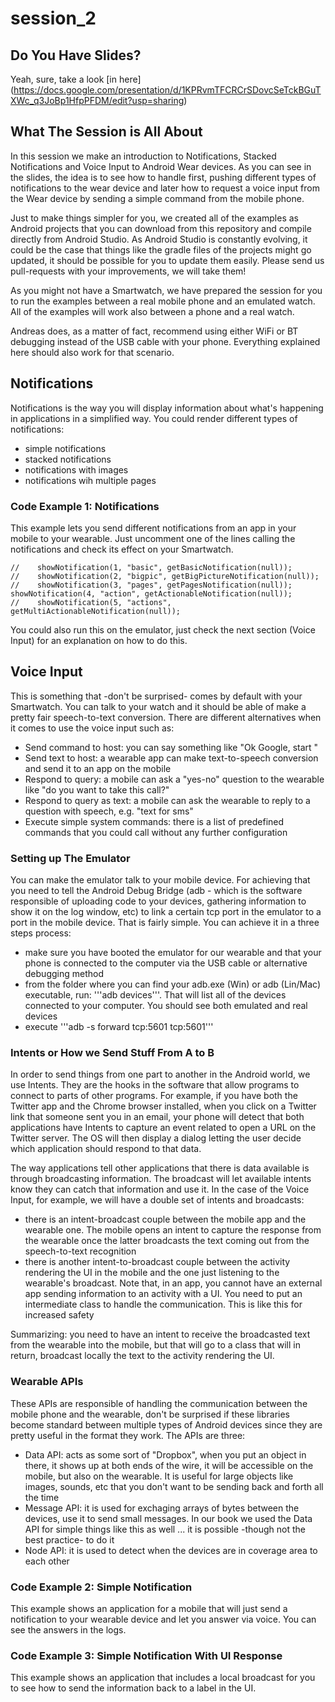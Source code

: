 # session_2

## Do You Have Slides?

Yeah, sure, take a look [in here] (https://docs.google.com/presentation/d/1KPRvmTFCRCrSDovcSeTckBGuTXWc_q3JoBp1HfpPFDM/edit?usp=sharing)

## What The Session is All About

In this session we make an introduction to Notifications, Stacked Notifications and Voice Input to Android Wear devices. As you can see in the slides, the idea is to see how to handle first, pushing different types of notifications to the wear device and later how to request a voice input from the Wear device by sending a simple command from the mobile phone.

Just to make things simpler for you, we created all of the examples as Android projects that you can download from this repository and compile directly from Android Studio. As Android Studio is constantly evolving, it could be the case that things like the gradle files of the projects might go updated, it should be possible for you to update them easily. Please send us pull-requests with your improvements, we will take them!

As you might not have a Smartwatch, we have prepared the session for you to run the examples between a real mobile phone and an emulated watch. All of the examples will work also between a phone and a real watch.

Andreas does, as a matter of fact, recommend using either WiFi or BT debugging instead of the USB cable with your phone. Everything explained here should also work for that scenario.

## Notifications

Notifications is the way you will display information about what's happening in applications in a simplified way. You could render different types of notifications:

* simple notifications
* stacked notifications
* notifications with images
* notifications wih multiple pages

### Code Example 1: Notifications

This example lets you send different notifications from an app in your mobile to your wearable. Just uncomment one of the lines calling the notifications and check its effect on your Smartwatch. 

    //    showNotification(1, "basic", getBasicNotification(null));
    //    showNotification(2, "bigpic", getBigPictureNotification(null));
    //    showNotification(3, "pages", getPagesNotification(null));
    showNotification(4, "action", getActionableNotification(null));
    //    showNotification(5, "actions", getMultiActionableNotification(null));

You could also run this on the emulator, just check the next section (Voice Input) for an explanation on how to do this.

## Voice Input

This is something that -don't be surprised- comes by default with your Smartwatch. You can talk to your watch and it should be able of make a pretty fair speech-to-text conversion. There are different alternatives when it comes to use the voice input such as:

* Send command to host: you can say something like "Ok Google, start <put your app here>"
* Send text to host: a wearable app can make text-to-speech conversion and send it to an app on the mobile
* Respond to query: a mobile can ask a "yes-no" question to the wearable like "do you want to take this call?"
* Respond to query as text: a mobile can ask the wearable to reply to a question with speech, e.g. "text for sms"
* Execute simple system commands: there is a list of predefined commands that you could call without any further configuration

### Setting up The Emulator

You can make the emulator talk to your mobile device. For achieving that you need to tell the Android Debug Bridge (adb - which is the software responsible of uploading code to your devices, gathering information to show it on the log window, etc) to link a certain tcp port in the emulator to a port in the mobile device. That is fairly simple. You can achieve it in a three steps process:

* make sure you have booted the emulator for our wearable and that your phone is connected to the computer via the USB cable or alternative debugging method
* from the folder where you can find your adb.exe (Win) or adb (Lin/Mac) executable, run: '''adb devices'''. That will list all of the devices connected to your computer. You should see both emulated and real devices
* execute '''adb -s <your phone ID here> forward tcp:5601 tcp:5601'''

### Intents or How we Send Stuff From A to B

In order to send things from one part to another in the Android world, we use Intents. They are the hooks in the software that allow programs to connect to parts of other programs. For example, if you have both the Twitter app and the Chrome browser installed, when you click on a Twitter link that someone sent you in an email, your phone will detect that both applications have Intents to capture an event related to open a URL on the Twitter server. The OS will then display a dialog letting the user decide which application should respond to that data.

The way applications tell other applications that there is data available is through broadcasting information. The broadcast will let available intents know they can catch that information and use it. In the case of the Voice Input, for example, we will have a double set of intents and broadcasts:

* there is an intent-broadcast couple between the mobile app and the wearable one. The mobile opens an intent to capture the response from the wearable once the latter broadcasts the text coming out from the speech-to-text recognition
* there is another intent-to-broadcast couple between the activity rendering the UI in the mobile and the one just listening to the wearable's broadcast. Note that, in an app, you cannot have an external app sending information to an activity with a UI. You need to put an intermediate class to handle the communication. This is like this for increased safety

Summarizing: you need to have an intent to receive the broadcasted text from the wearable into the mobile, but that will go to a class that will in return, broadcast locally the text to the activity rendering the UI.

### Wearable APIs

These APIs are responsible of handling the communication between the mobile phone and the wearable, don't be surprised if these libraries become standard between multiple types of Android devices since they are pretty useful in the format they work. The APIs are three:

* Data API: acts as some sort of "Dropbox", when you put an object in there, it shows up at both ends of the wire, it will be accessible on the mobile, but also on the wearable. It is useful for large objects like images, sounds, etc that you don't want to be sending back and forth all the time
* Message API: it is used for exchaging arrays of bytes between the devices, use it to send small messages. In our book we used the Data API for simple things like this as well ... it is possible -though not the best practice- to do it
* Node API: it is used to detect when the devices are in coverage area to each other

### Code Example 2: Simple Notification

This example shows an application for a mobile that will just send a notification to your wearable device and let you answer via voice. You can see the answers in the logs.

### Code Example 3: Simple Notification With UI Response

This example shows an application that includes a local broadcast for you to see how to send the information back to a label in the UI.
